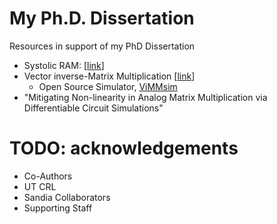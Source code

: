 # My Ph.D. Dissertation
Resources in support of my PhD Dissertation

- Systolic RAM: [[link](https://sites.utexas.edu/CRL/files/2022/06/Systolic-RAM_SSCL2021.pdf)]
- Vector inverse-Matrix Multiplication [[link](https://ieeexplore.ieee.org/document/9407108)]
  - Open Source Simulator, [ViMMsim](https://github.com/jacobnrohan/ViMMsim)
- "Mitigating Non-linearity in Analog Matrix Multiplication via Differentiable Circuit Simulations"

# TODO: acknowledgements
- Co-Authors
- UT CRL
- Sandia Collaborators
- Supporting Staff
